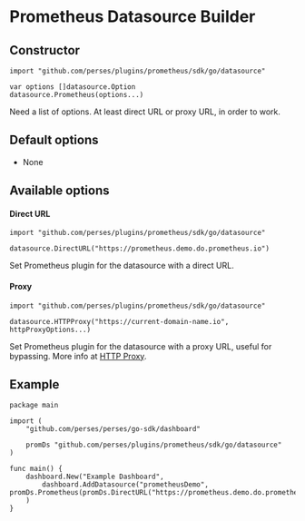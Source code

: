 # Prometheus Datasource Builder

## Constructor

```golang
import "github.com/perses/plugins/prometheus/sdk/go/datasource"

var options []datasource.Option
datasource.Prometheus(options...)
```

Need a list of options. At least direct URL or proxy URL, in order to work.

## Default options

- None

## Available options

#### Direct URL

```golang
import "github.com/perses/plugins/prometheus/sdk/go/datasource"

datasource.DirectURL("https://prometheus.demo.do.prometheus.io")
```

Set Prometheus plugin for the datasource with a direct URL.

#### Proxy

```golang
import "github.com/perses/plugins/prometheus/sdk/go/datasource"

datasource.HTTPProxy("https://current-domain-name.io", httpProxyOptions...)
```

Set Prometheus plugin for the datasource with a proxy URL, useful for bypassing. More info at [HTTP Proxy](https://perses.dev/perses/docs/dac/go/helper/http-proxy).

## Example

```golang
package main

import (
	"github.com/perses/perses/go-sdk/dashboard"
	
	promDs "github.com/perses/plugins/prometheus/sdk/go/datasource"
)

func main() {
	dashboard.New("Example Dashboard",
		dashboard.AddDatasource("prometheusDemo", promDs.Prometheus(promDs.DirectURL("https://prometheus.demo.do.prometheus.io/"))),
	)
}
```
